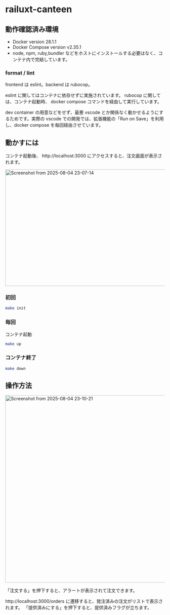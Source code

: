 # railuxt-canteen

## 動作確認済み環境

- Docker version 28.1.1
- Docker Compose version v2.35.1
- node, npm, ruby,bundler などをホストにインストールする必要はなく、コンテナ内で完結しています。

### format / lint

frontend は eslint。backend は rubocop。

eslint に関してはコンテナに依存せずに実施されています。
rubocop に関しては、コンテナ起動時、 docker compose コマンドを経由して実行しています。

dev container の用意などをせず、最悪 vscode とか関係なく動かせるようにするためです。実際の vscode での開発では、拡張機能の「Run on Save」を利用し、docker compose を毎回経由させています。

## 動かすには

コンテナ起動後、 http://localhost:3000 にアクセスすると、注文画面が表示されます。

<img width="1073" height="368" alt="Screenshot from 2025-08-04 23-07-14" src="https://github.com/user-attachments/assets/4d5733fe-920a-44e4-87ed-a5997d539e56" />

### 初回

```sh
make init
```

### 毎回

コンテナ起動

```sh
make up
```

### コンテナ終了

```sh
make down
```

## 操作方法
<img width="623" height="592" alt="Screenshot from 2025-08-04 23-10-21" src="https://github.com/user-attachments/assets/e71a535e-40cb-4a1f-a971-604875a1fc17" />

「注文する」を押下すると、アラートが表示されて注文できます。

http://localhost:3000/orders に遷移すると、発注済みの注文がリストで表示されます。
「提供済みにする」を押下すると、提供済みフラグが立ちます。


